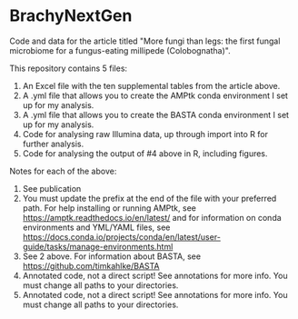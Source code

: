 # BrachyNextGen
Code and data for the article titled "More fungi than legs: the first fungal microbiome for a fungus-eating millipede (Colobognatha)".

This repository contains 5 files:

1) An Excel file with the ten supplemental tables from the article above.
2) A .yml file that allows you to create the AMPtk conda environment I set up for my analysis.
3) A .yml file that allows you to create the BASTA conda environment I set up for my analysis.
4) Code for analysing raw Illumina data, up through import into R for further analysis.
5) Code for analysing the output of #4 above in R, including figures.

Notes for each of the above:
1) See publication 
2) You must update the prefix at the end of the file with your preferred path. For help installing or running AMPtk, see https://amptk.readthedocs.io/en/latest/ and for information on conda environments and YML/YAML files, see https://docs.conda.io/projects/conda/en/latest/user-guide/tasks/manage-environments.html
3) See 2 above. For information about BASTA, see https://github.com/timkahlke/BASTA
4) Annotated code, not a direct script! See annotations for more info. You must change all paths to your directories.
5) Annotated code, not a direct script! See annotations for more info. You must change all paths to your directories.
